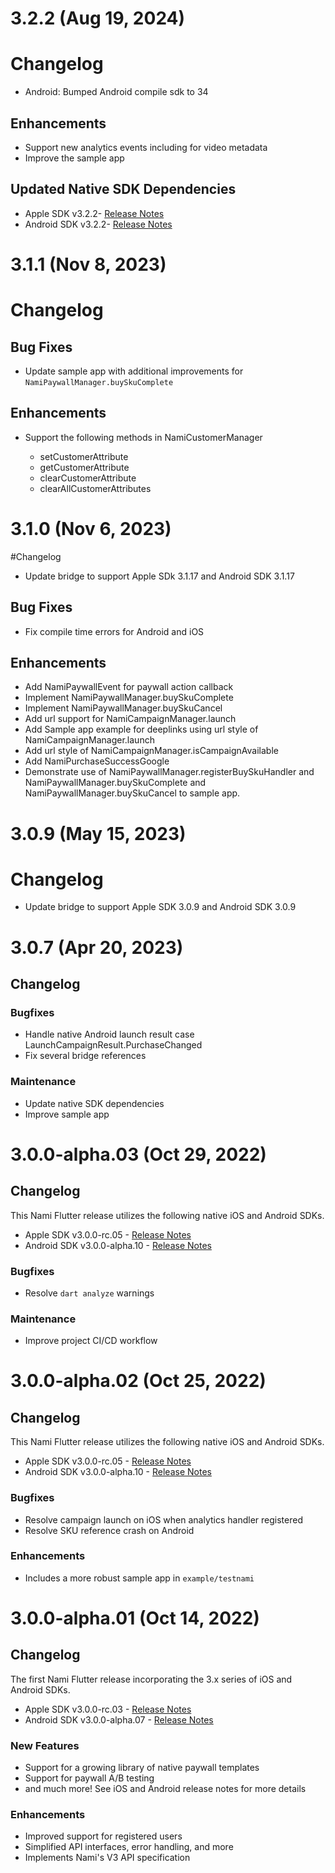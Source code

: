 # 3.2.2 (Aug 19, 2024)

# Changelog

- Android: Bumped Android compile sdk to 34

## Enhancements
- Support new analytics events including for video metadata
- Improve the sample app

## Updated Native SDK Dependencies

- Apple SDK v3.2.2- [Release Notes](https://github.com/namiml/nami-apple/wiki/Nami-SDK-Stable-Releases#322-aug-7-2024)
- Android SDK v3.2.2- [Release Notes](https://github.com/namiml/nami-android/wiki/Nami-SDK-Stable-Releases#322-aug-8-2024)

# 3.1.1 (Nov 8, 2023)

# Changelog

## Bug Fixes
- Update sample app with additional improvements for `NamiPaywallManager.buySkuComplete`

## Enhancements
- Support the following methods in NamiCustomerManager

  - setCustomerAttribute
  - getCustomerAttribute
  - clearCustomerAttribute
  - clearAllCustomerAttributes

# 3.1.0 (Nov 6, 2023)

#Changelog

- Update bridge to support Apple SDk 3.1.17 and Android SDK 3.1.17

## Bug Fixes
- Fix compile time errors for Android and iOS

## Enhancements
- Add NamiPaywallEvent for paywall action callback
- Implement NamiPaywallManager.buySkuComplete
- Implement NamiPaywallManager.buySkuCancel
- Add url support for NamiCampaignManager.launch
- Add Sample app example for deeplinks using url style of NamiCampaignManager.launch
- Add url style of NamiCampaignManager.isCampaignAvailable
- Add NamiPurchaseSuccessGoogle
- Demonstrate use of NamiPaywallManager.registerBuySkuHandler and NamiPaywallManager.buySkuComplete and NamiPaywallManager.buySkuCancel to sample app.

# 3.0.9 (May 15, 2023)

# Changelog

- Update bridge to support Apple SDK 3.0.9 and Android SDK 3.0.9

# 3.0.7 (Apr 20, 2023)

## Changelog

### Bugfixes

- Handle native Android launch result case LaunchCampaignResult.PurchaseChanged 
- Fix several bridge references

### Maintenance

- Update native SDK dependencies
- Improve sample app

# 3.0.0-alpha.03 (Oct 29, 2022)

## Changelog

This Nami Flutter release utilizes the following native iOS and Android SDKs.

- Apple SDK v3.0.0-rc.05 - [Release Notes](https://github.com/namiml/nami-apple/wiki/Nami-SDK-Early-Access-Releases#v300-rc05-oct-25-2022)
- Android SDK v3.0.0-alpha.10 - [Release Notes](https://github.com/namiml/nami-android/wiki/Nami-SDK-Early-Access-Releases#v300-alpha10-october-25-2022)

### Bugfixes

- Resolve `dart analyze` warnings

### Maintenance

- Improve project CI/CD workflow

# 3.0.0-alpha.02 (Oct 25, 2022)

## Changelog

This Nami Flutter release utilizes the following native iOS and Android SDKs.

- Apple SDK v3.0.0-rc.05 - [Release Notes](https://github.com/namiml/nami-apple/wiki/Nami-SDK-Early-Access-Releases#v300-rc05-oct-25-2022)
- Android SDK v3.0.0-alpha.10 - [Release Notes](https://github.com/namiml/nami-android/wiki/Nami-SDK-Early-Access-Releases#v300-alpha10-october-25-2022)

### Bugfixes

- Resolve campaign launch on iOS when analytics handler registered
- Resolve SKU reference crash on Android

### Enhancements

- Includes a more robust sample app in `example/testnami`

# 3.0.0-alpha.01 (Oct 14, 2022)

## Changelog

The first Nami Flutter release incorporating the 3.x series of iOS and Android SDKs.

- Apple SDK v3.0.0-rc.03 - [Release Notes](https://github.com/namiml/nami-apple/wiki/Nami-SDK-Early-Access-Releases#v300-rc03-sep-30-2022)
- Android SDK v3.0.0-alpha.07 - [Release Notes](https://github.com/namiml/nami-android/wiki/Nami-SDK-Early-Access-Releases#v300-alpha07-september-30-2022)

### New Features

- Support for a growing library of native paywall templates
- Support for paywall A/B testing
- and much more!  See iOS and Android release notes for more details

### Enhancements

- Improved support for registered users
- Simplified API interfaces, error handling, and more
- Implements Nami's V3 API specification
